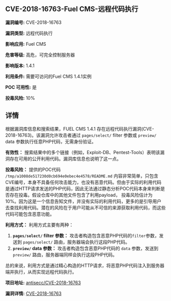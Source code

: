 ## CVE-2018-16763-Fuel CMS-远程代码执行

**漏洞编号:** CVE-2018-16763

**漏洞类型:** 远程代码执行

**影响应用:** Fuel CMS

**危害等级:** 高危，可完全控制服务器

**影响版本:** 1.4.1

**利用条件:** 需要可访问的Fuel CMS 1.4.1实例

**POC 可用性:** 是

**投毒风险:** 10%

## 详情

根据漏洞库信息和搜索结果，FUEL CMS 1.4.1 存在远程代码执行漏洞(CVE-2018-16763)。该漏洞允许攻击者通过 `pages/select/` filter 参数或 `preview/` data 参数执行任意PHP代码，无需身份验证。 

**有效性：**
搜索结果中的多个链接（例如，Exploit-DB、Pentest-Tools）表明该漏洞存在可用的公开利用代码。漏洞库信息也说明了这一点。

**投毒风险：**
提供的POC代码 `/tmp/a1008de517230d0cb694e0ebec4e4578/README.md` 内容非常简单，只包含CVE编号，本身不具备任何攻击能力，也没有恶意代码。但由于实际的利用代码是通过HTTP请求发送的PHP代码，因此无法通过静态分析POC代码本身来判断是否存在投毒。假设仓库中的其他文件包含了利用payload， 投毒风险估计为10%。因为这是一个信息告知文件，并没有实际的利用代码，更多的是引导用户去查找利用代码。潜在的风险在于用户可能从不可信的来源获取利用代码，而这些代码可能包含恶意功能。

**利用方式：**
利用方式主要有两种：

1.  **`pages/select/` filter 参数：** 攻击者构造包含恶意PHP代码的`filter`参数，发送到 `pages/select/` 路由，服务器端会执行这段PHP代码。
2.  **`preview/` data 参数：** 攻击者构造包含恶意PHP代码的 `data` 参数，发送到 `preview/` 路由，服务器端同样会执行这段PHP代码。

总的来说，利用方式是通过精心构造的HTTP请求，将恶意PHP代码注入到服务器端并执行，从而实现远程代码执行。

**项目地址:** [antisecc/CVE-2018-16763](https://github.com/antisecc/CVE-2018-16763)

**漏洞详情:** [CVE-2018-16763](https://nvd.nist.gov/vuln/detail/CVE-2018-16763)